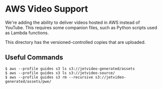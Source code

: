 # AWS Video Support

We're adding the ability to deliver videos hosted in AWS instead of YouTube.
This requires some companion files, such as Python scripts used as Lambda functions.

This directory has the versioned-controlled copies that are uploaded.

## Useful Commands

```shell
$ aws --profile guides s3 ls s3://jetvideo-generated/assets
$ aws --profile guides s3 ls s3://jetvideo-source/
$ aws --profile guides s3 rm --recursive s3://jetvideo-generated/assets/pwe/

```